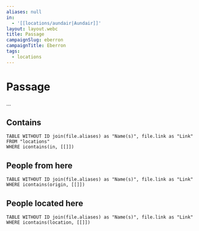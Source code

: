 ```yaml
---
aliases: null
in:
  - '[[locations/aundair|Aundair]]'
layout: layout.webc
title: Passage
campaignSlug: eberron
campaignTitle: Eberron
tags:
  - locations
---
```

# Passage

...

## Contains
```dataview
TABLE WITHOUT ID join(file.aliases) as "Name(s)", file.link as "Link"
FROM "locations"
WHERE icontains(in, [[]])
```

## People from here

```dataview
TABLE WITHOUT ID join(file.aliases) as "Name(s)", file.link as "Link"
WHERE icontains(origin, [[]])
```

## People located here

```dataview
TABLE WITHOUT ID join(file.aliases) as "Name(s)", file.link as "Link"
WHERE icontains(location, [[]])
```
